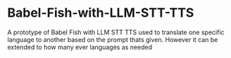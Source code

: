 # Babel-Fish-with-LLM-STT-TTS
A prototype  of Babel Fish with LLM STT TTS used to translate one specific  language to another based on the prompt thats given. However it can be extended to how many ever languages as needed
